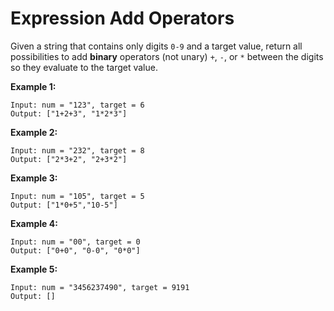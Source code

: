# Expression Add Operators

Given a string that contains only digits `0-9` and a target value, return all possibilities to add __binary__ operators (not unary) `+`, `-`, or `*` between the digits so they evaluate to the target value.

__Example 1:__

```pseudo
Input: num = "123", target = 6
Output: ["1+2+3", "1*2*3"]
```

__Example 2:__

```pseudo
Input: num = "232", target = 8
Output: ["2*3+2", "2+3*2"]
```

__Example 3:__

```pseudo
Input: num = "105", target = 5
Output: ["1*0+5","10-5"]
```

__Example 4:__

```pseudo
Input: num = "00", target = 0
Output: ["0+0", "0-0", "0*0"]
```

__Example 5:__

```pseudo
Input: num = "3456237490", target = 9191
Output: []
```